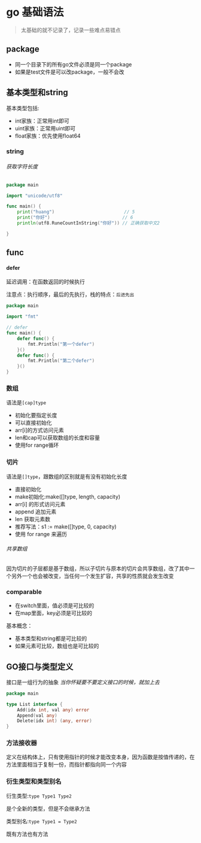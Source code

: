 # go 基础语法

> 太基础的就不记录了，记录一些难点易错点

## package

- 同一个目录下的所有go文件必须是同一个package
- 如果是test文件是可以改package，一般不会改

## 基本类型和string

基本类型包括:

- int家族：正常用int即可
- uint家族：正常用uint即可
- float家族：优先使用float64

### string

###### 获取字符长度

```go
package main

import "unicode/utf8"

func main() {
	print("huang")                          // 5
	print("你好")                           // 6
	println(utf8.RuneCountInString("你好")) // 正确获取中文2

}

```

## func

#### defer

延迟调用：在函数返回的时候执行

注意点：执行顺序，最后的先执行，栈的特点：`后进先出`

```go
package main

import "fmt"

// defer
func main() {
	defer func() {
		fmt.Println("第一个defer")
	}()
	defer func() {
		fmt.Println("第二个defer")
	}()
}
```

### 数组

语法是`[cap]type`

- 初始化要指定长度
- 可以直接初始化
- arr[i]的方式访问元素
- len和cap可以获取数组的长度和容量
- 使用for range循环

### 切片

语法是`[]type`，跟数组的区别就是有没有初始化长度

- 直接初始化
- make初始化:make([]type, length, capacity)
- arr[i] 的形式访问元素
- append 追加元素
- len 获取元素数
- 推荐写法：s1 := make([]type, 0, capacity)
- 使用 for range 来遍历

###### 共享数组

因为切片的子层都是基于数组，所以子切片与原本的切片会共享数组，改了其中一个另外一个也会被改变，当任何一个发生扩容，共享的性质就会发生改变

### comparable

- 在switch里面，值必须是可比较的
- 在map里面，key必须是可比较的

基本概念：

- 基本类型和string都是可比较的
- 如果元素可比较，数组也是可比较的

## GO接口与类型定义

接口是一组行为的抽象 *当你怀疑要不要定义接口的时候，就加上去*

```go
package main

type List interface {
	Add(idx int, val any) error
	Append(val any)
	Delete(idx int) (any, error)
}
```

### 方法接收器

定义在结构体上，只有使用指针的时候才能改变本身，因为函数是按值传递的，在方法里面相当于复制一份，而指针都指向同一个内容

### 衍生类型和类型别名

衍生类型:`type Type1 Type2`

是个全新的类型，但是不会继承方法

类型别名:`type Type1 = Type2`

既有方法也有方法